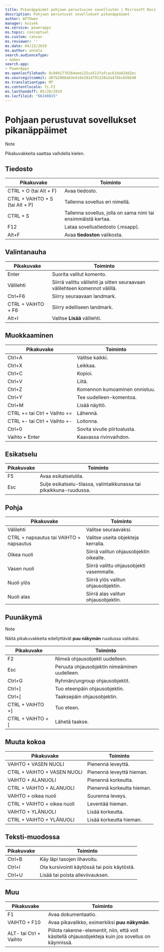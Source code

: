 ```yaml
---
title: Pikanäppäimet pohjaan perustuvien sovellusten | Microsoft Docs
description: Pohjaan perustuvat sovellukset pikanäppäimet
author: AFTOwen
manager: kvivek
ms.service: powerapps
ms.topic: conceptual
ms.custom: canvas
ms.reviewer: ''
ms.date: 04/23/2019
ms.author: anneta
search.audienceType:
- maker
search.app:
- PowerApps
ms.openlocfilehash: 8c88417763b4eee125ce511fafcac61da018d2ec
ms.sourcegitcommit: d87b2068a63e416e2814791328a3a47bbcb5bb48
ms.translationtype: MT
ms.contentlocale: fi-FI
ms.lasthandoff: 05/28/2019
ms.locfileid: "66249815"
---
```

# <a name="keyboard-shortcuts-for-canvas-apps"></a>Pohjaan perustuvat sovellukset pikanäppäimet

> [!NOTE]
> Pikakuvakkeita saattaa vaihdella kielen.

## <a name="file"></a>Tiedosto

| Pikakuvake | Toiminto |
|--|--|
| CTRL + O (tai Alt + F) | Avaa tiedosto. |
| CTRL + VAIHTO + S (tai Alt + P) | Tallenna sovellus eri nimellä. |
| CTRL + S | Tallenna sovellus, jolla on sama nimi tai ensimmäistä kertaa. |
| F12 | Lataa sovellustiedosto (.msapp). |
| Alt+F | Avaa **tiedoston** valikosta. |

## <a name="ribbon"></a>Valintanauha

| Pikakuvake | Toiminto |
|--|--|
| Enter | Suorita valitut komento. |
| Välilehti | Siirrä valittu välilehti ja sitten seuraavaan välilehteen komennot välillä. |
| Ctrl+F6 | Siirry seuraavaan landmark. |
| CTRL + VAIHTO + F6 | Siirry edelliseen landmark. |
| Alt+I | Valitse **Lisää** välilehti. |

## <a name="editing"></a>Muokkaaminen

| Pikakuvake | Toiminto |
|--|--|
| Ctrl+A | Valitse kaikki. |
| Ctrl+X | Leikkaa. |
| Ctrl+C | Kopioi. |
| Ctrl+V | Liitä. |
| Ctrl+Z | Komennon kumoaminen onnistuu. |
| Ctrl+Y | Tee uudelleen-komentoa. |
| Ctrl+M | Lisää näyttö. |
| CTRL += tai Ctrl + Vaihto += | Lähennä. |
| CTRL +- tai Ctrl + Vaihto +- | Loitonna. |
| Ctrl+0 | Sovita sivulle piirtoalusta. |
| Vaihto + Enter | Kaavassa rivinvaihdon. |

## <a name="preview"></a>Esikatselu

| Pikakuvake | Toiminto |
|--|--|
| F5 | Avaa esikatselutila. |
| Esc | Sulje esikatselu-tilassa, valintaikkunassa tai pikaikkuna-ruudussa.|

## <a name="canvas"></a>Pohja

| Pikakuvake | Toiminto |
|--|--|
| Välilehti | Valitse seuraavaksi. |
| CTRL + napsautus tai VAIHTO + napsautus | Valitse useita objekteja kerralla. |
| Oikea nuoli | Siirrä valitun ohjausobjektin oikealle. |
| Vasen nuoli | Siirrä valittu ohjausobjekti vasemmalle. |
| Nuoli ylös | Siirrä ylös valitun ohjausobjektin. |
| Nuoli alas | Siirrä alas valitun ohjausobjektin. |

## <a name="tree-view"></a>Puunäkymä

> [!NOTE]
> Näitä pikakuvakkeita edellyttävät **puu näkymän** ruudussa valituksi.

| Pikakuvake | Toiminto |
|--|--|
| F2 | Nimeä ohjausobjekti uudelleen. |
| Esc | Peruuta ohjausobjektin nimeäminen uudelleen. |
| Ctrl+G | Ryhmän/ungroup ohjausobjektit. |
| Ctrl+] | Tuo eteenpäin ohjausobjektin. |
| Ctrl+[ | Taaksepäin ohjausobjektin. |
| CTRL + VAIHTO +] | Tuo eteen. |
| CTRL + VAIHTO + [ | Lähetä taakse. |

## <a name="resize"></a>Muuta kokoa

| Pikakuvake | Toiminto |
|--|--|
| VAIHTO + VASEN NUOLI | Pienennä leveyttä. |
| CTRL + VAIHTO + VASEN NUOLI | Pienennä leveyttä hieman. |
| VAIHTO + ALANUOLI | Pienennä korkeutta. |
| CTRL + VAIHTO + ALANUOLI | Pienennä korkeutta hieman. |
| VAIHTO + oikea nuoli | Suurenna leveys. |
| CTRL + VAIHTO + oikea nuoli | Leventää hieman. |
| VAIHTO + YLÄNUOLI | Lisää korkeutta. |
| CTRL + VAIHTO + YLÄNUOLI | Lisää korkeutta hieman. |

## <a name="text-format"></a>Teksti-muodossa

| Pikakuvake | Toiminto |
|--|--|
| Ctrl+B  | Käy läpi tasojen lihavoitu. |
| Ctrl+I | Ota kursivointi käytössä tai pois käytöstä. |
| Ctrl+U | Lisää tai poista alleviivauksen. |

## <a name="other"></a>Muu

| Pikakuvake | Toiminto |
|--|--|
| F1 | Avaa dokumentaatio. |
| VAIHTO + F10 | Avaa pikavalikko, esimerkiksi **puu näkymän**. |
| ALT- tai Ctrl + Vaihto | Piilota rakenne-elementit, niin, että voit käsitellä ohjausobjekteja kuin jos sovellus on käynnissä. |

